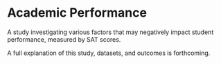# Academic Performance
A study investigating various factors that may negatively impact student performance, measured by SAT scores. 

A full explanation of this study, datasets, and outcomes is forthcoming.
